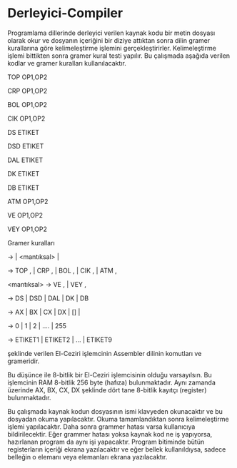 # Derleyici-Compiler
Programlama dillerinde derleyici verilen kaynak kodu bir metin dosyası olarak okur ve dosyanın 
içeriğini bir diziye attıktan sonra dilin gramer kurallarına göre kelimeleştirme işlemini 
gerçekleştirirler. Kelimeleştirme işlemi bittikten sonra gramer kural testi yapılır. Bu çalışmada 
aşağıda verilen kodlar ve gramer kuralları kullanılacaktır.

TOP OP1,OP2

CRP OP1,OP2

BOL OP1,OP2

CIK OP1,OP2

DS ETIKET

DSD ETIKET

DAL ETIKET

DK ETIKET

DB ETIKET

ATM OP1,OP2

VE OP1,OP2

VEY OP1,OP2


Gramer kuralları

<program> -> <aritmetik> | <mantıksal> | <dallanma>
  
<aritmetik> -> TOP <op>,<op> | CRP <op>,<op> | BOL <op>,<op> | CIK <op>,<op> | ATM <op>,<op>
  
<mantıksal> -> VE <op>,<op> | VEY <op>,<op>
  
<dallanma> -> DS <etiket> | DSD <etiket> | DAL <etiket> | DK <etiket> | DB <etiket>
  
<op> -> AX | BX | CX | DX | [<sabit>] | <sabit>
  
<sabit> -> 0 | 1 | 2 | …. | 255
  
<etiket> -> ETIKET1 | ETIKET2 | … | ETIKET9

şeklinde verilen El-Ceziri işlemcinin Assembler dilinin komutları ve grameridir.

Bu düşünce ile 8-bitlik bir El-Ceziri işlemcisinin olduğu varsayılsın. Bu işlemcinin RAM 8-bitlik 256 byte (hafıza) bulunmaktadır. 
Aynı zamanda üzerinde AX, BX, CX, DX şeklinde dört tane 8-bitlik kayıtçı (register) bulunmaktadır.

Bu çalışmada kaynak kodun dosyasının ismi klavyeden okunacaktır ve bu dosyadan okuma 
yapılacaktır. Okuma tamamlandıktan sonra kelimeleştirme işlemi yapılacaktır. Daha sonra grammer hatası varsa kullanıcıya bildirilecektir.
Eğer grammer hatası yoksa kaynak kod ne iş yapıyorsa, hazırlanan program da aynı işi yapacaktır. Program bitiminde bütün 
registerların içeriği ekrana yazılacaktır ve eğer bellek kullanıldıysa, sadece belleğin o elemanı veya
elemanları ekrana yazılacaktır.

